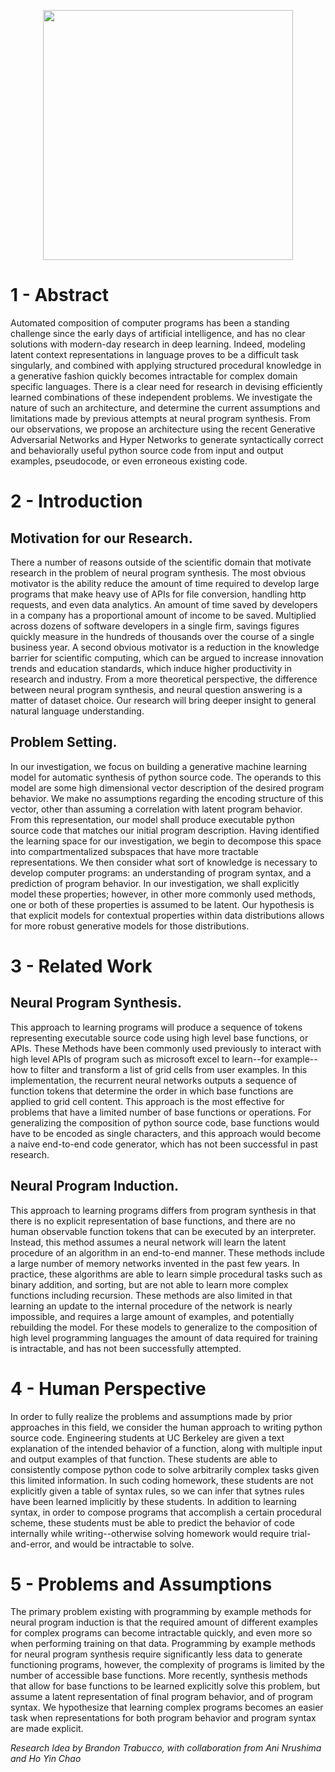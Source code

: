 <p align="center"><img src="https://www.lucidchart.com/publicSegments/view/7eba83d0-9717-482f-8957-c2343f598a3d/image.jpeg" height="400"/></p>

# 1 - Abstract
Automated composition of computer programs has been a standing challenge since the early days of artificial intelligence, and has no clear solutions with modern-day research in deep learning. Indeed, modeling latent context representations in language proves to be a difficult task singularly, and combined with applying structured procedural knowledge in a generative fashion quickly becomes intractable for complex domain specific languages. There is a clear need for research in devising efficiently learned combinations of these independent problems. We investigate the nature of such an architecture, and determine the current assumptions and limitations made by previous attempts at neural program synthesis. From our observations, we propose an architecture using the recent Generative Adversarial Networks and Hyper Networks to generate syntactically correct and behaviorally useful python source code from input and output examples, pseudocode, or even erroneous existing code.

# 2 - Introduction
## Motivation for our Research.
There a number of reasons outside of  the scientific domain that motivate research in the problem of neural program synthesis. The most obvious motivator is the ability reduce the amount of time required to develop large programs that make heavy use of APIs for file conversion, handling http requests, and even data analytics. An amount of time saved by developers in a company has a proportional amount of income to be saved. Multiplied across dozens of software developers in a single firm, savings figures quickly measure in the hundreds of thousands over the course of a single business year. A second obvious motivator is a reduction in the knowledge barrier for scientific computing, which can be argued to increase innovation trends and education standards, which induce higher productivity in research and industry. From a more theoretical perspective, the difference between neural program synthesis, and neural question answering is a matter of dataset choice. Our research will bring deeper insight to general natural language understanding.

## Problem Setting.
In our investigation, we focus on building a generative machine learning model for automatic synthesis of python source code.  The operands to this model are some high dimensional vector description of the desired program behavior. We make no assumptions regarding the encoding structure of this vector, other than assuming a correlation with latent program behavior. From this representation, our model shall produce executable python source code that matches our initial program description. Having identified the learning space for our investigation, we begin to decompose this space into compartmentalized subspaces that have more tractable representations. We then consider what sort of knowledge is necessary to develop computer programs: an understanding of program syntax, and a prediction of program behavior. In our investigation, we shall explicitly model these properties; however, in other more commonly used methods, one or both of these properties is assumed to be latent. Our hypothesis is that explicit models for contextual properties within data distributions allows for more robust generative models for those distributions.

# 3 - Related Work
## Neural Program Synthesis.
This approach to learning programs will produce a sequence of tokens representing executable source code using high level base functions, or APIs. These Methods have been commonly used previously to interact with high level APIs of program such as microsoft excel to learn--for example--how to filter and transform a list of grid cells from user examples. In this implementation, the recurrent neural networks outputs a sequence of function tokens that determine the order in which base functions are applied to grid cell content. This approach is the most effective for problems that have a limited number of base functions or operations. For generalizing the composition of python source code, base functions would have to be encoded as single characters, and this approach would become a naive end-to-end code generator, which has not been successful in past research.

## Neural Program Induction.
This approach to learning programs differs from program synthesis in that there is no explicit representation of base functions, and there are no human observable function tokens that can be executed by an interpreter. Instead, this method assumes a neural network will learn the latent procedure of an algorithm in an end-to-end manner. These methods include a large number of memory networks invented in the past few years. In practice, these algorithms are able to learn simple procedural tasks such as binary addition, and sorting, but are not able to learn more complex functions including recursion. These methods are also limited in that learning an update to the internal procedure of the network is nearly impossible, and requires a large amount of examples, and potentially rebuilding the model. For these models to generalize to the composition of high level programming languages the amount of data required for training is intractable, and has not been successfully attempted.

# 4 - Human Perspective
In order to fully realize the problems and assumptions made by prior approaches in this field, we consider the human approach to writing python source code. Engineering students at UC Berkeley are  given a text explanation of the intended behavior of a function, along with multiple input and output examples of that function. These students are able to consistently compose python code to solve arbitrarily complex tasks given this limited information. In such coding homework, these students are not explicitly given a table of syntax rules, so we can infer that sytnes rules have been learned implicitly by these students. In addition to learning syntax, in order to compose programs that accomplish a certain procedural scheme, these students must be able to predict the behavior of code internally while writing--otherwise solving homework would require trial-and-error, and would be intractable to solve.

# 5 - Problems and Assumptions
The primary problem existing with programming by example methods for neural program induction is that the required amount of different examples for complex programs can become intractable quickly, and even more so when performing training on that data. Programming by example methods for neural program synthesis require significantly less data to generate functioning programs, however, the complexity of programs is limited by the number of accessible base functions. More recently, synthesis methods that allow for base functions to be learned explicitly solve this problem, but assume a latent representation of final program behavior, and of program syntax. We hypothesize that learning complex programs becomes an easier task when representations for both program behavior and program syntax are made explicit.

*Research Idea by Brandon Trabucco, with collaboration from Ani Nrushima and Ho Yin Chao*
